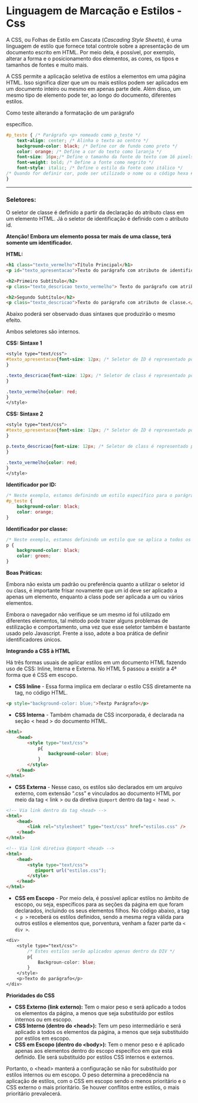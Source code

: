 # Linguagem de Marcação e Estilos - Css

A CSS, ou Folhas de Estilo em Cascata (*Cascading Style Sheets*), é uma linguagem de estilo que fornece total controle sobre a apresentação de um documento escrito em HTML. Por meio dela, é possível, por exemplo, alterar a forma e o posicionamento dos elementos, as cores, os tipos e tamanhos de fontes e muito mais.

A CSS permite a aplicação seletiva de estilos a elementos em uma página HTML. Isso significa dizer que um ou mais estilos podem ser aplicados em um documento inteiro ou mesmo em apenas parte dele. Além disso, um mesmo tipo de elemento pode ter, ao longo do documento, diferentes estilos.

Como teste alterando a formatação de um parágrafo <p> específico.
```css
#p_teste { /* Parágrafo <p> nomeado como p_teste */
	text-align: center; /* Alinha o texto ao centro */
	background-color: black; /* Define cor de fundo como preto */
	color: orange; /* Define a cor do texto como laranja */
	font-size: 16px;/* Define o tamanho da fonte do texto com 16 pixels */
	font-weight: bold; /* Define a fonte como negrito */
	font-style: italic; /* Define o estilo da fonte como itálico */
/* Quando for definir cor, pode ser utilizado o nome ou o código hexa #0ed145 */
}
```



___

### Seletores:

O seletor de classe é definido a partir da declaração do atributo class em um elemento HTML. Já o seletor de identificação é definido com o atributo id.

**Atenção! Embora um elemento possa ter mais de uma classe, terá somente um identificador.**

**HTML:**

```html
<h1 class="texto_vermelho">Título Principal</h1>
<p id="texto_apresentacao">Texto do parágrafo com atributo de identificação.</p>

<h2>Primeiro Subtítulo</h2>
<p class="texto_descricao texto_vermelho"> Texto do parágrafo com atributo de classe.</p>

<h2>Segundo Subtítulo</h2>
<p class="texto_descricao">Texto do parágrafo com atributo de classe.</p>
```

Abaixo poderá ser observado duas sintaxes que produzirão o mesmo efeito.

Ambos seletores são internos.

**CSS: Sintaxe 1**

```css
<style type="text/css">
#texto_apresentacao{font-size: 12px; /* Seletor de ID é representado por uma "#" */
}

.texto_descricao{font-size: 12px; /* Seletor de class é representado por um "." */
}

.texto_vermelho{color: red;
}
</style>

```

**CSS: Sintaxe 2**

```css
<style type="text/css">
#texto_apresentacao{font-size: 12px; /* Seletor de ID é representado por uma "#" */
}

p.texto_descricao{font-size: 12px; /* Seletor de class é representado por um "." */
}

.texto_vermelho{color: red;
}
</style>

```

**Identificador por ID:**

```css
/* Neste exemplo, estamos definindo um estilo específico para o parágrafo com um ID atribuído como "p_teste". Ele terá um fundo preto e cor da fonte laranja. */
#p_teste { 
	background-color: black;
	color: orange;
}
```

**Identificador por classe:**

```css
/* Neste exemplo, estamos definindo um estilo que se aplica a todos os parágrafos <p> da página que não têm um ID específico atribuído. Esses parágrafos terão fundo preto e cor da fonte verde. */
p {
	background-color: black;
	color: green;
}
```



**Boas Práticas:**

Embora não exista um padrão ou preferência quanto a utilizar o seletor id ou class, é importante frisar novamente que um id deve ser aplicado a apenas um elemento, enquanto a class pode ser aplicada a um ou vários elementos.

Embora o navegador não verifique se um mesmo id foi utilizado em diferentes elementos, tal método pode trazer alguns problemas de estilização e comportamento, uma vez que esse seletor também é bastante usado pelo Javascript. Frente a isso, adote a boa prática de definir identificadores únicos.

**Integrando a CSS à HTML**

Há três formas usuais de aplicar estilos em um documento HTML fazendo uso de CSS: Inline, Interna e Externa. No HTML 5 passou a existir a 4ª forma que é CSS em escopo.

* **CSS Inline** - Essa forma implica em declarar o estilo CSS diretamente na tag, no código HTML.

```html
<p style="background-color: blue;">Textp Parágrafo</p>
```

* **CSS Interna** - Também chamada de CSS incorporada, é declarada na seção < head > do documento HTML.

```html
<html>
    <head>
        <style type="text/css">
            p{
                background-color: blue;
            }
        </style>
    </head>
</html>
```

* **CSS Externa** - Nesse caso, os estilos são declarados em um arquivo externo, com extensão “.css” e vinculados ao documento HTML por meio da tag < link > ou da diretiva `@import` dentro da tag `< head >`.

```html
<!-- Via link dentro da tag <head> -->
<html>
    <head>
        <link rel="stylesheet" type="text/css" href="estilos.css" /> 
    </head>
</html>
```

```html
<!-- Via link diretiva @import <head> -->
<html>
    <head>
        <style type="text/css">
           @import url("estilos.css");
        </style>
    </head>
</html>
```

* **CSS em Escopo** - Por meio dela, é possível aplicar estilos no âmbito de escopo, ou seja, específicos para as seções da página em que foram declarados, incluindo os seus elementos filhos. No código abaixo, a tag `< p >` receberá os estilos definidos, sendo a mesma regra válida para outros estilos e elementos que, porventura, venham a fazer parte da `< div >`.

```css
<div>
    <style type="text/css">
        /* Estes estilos serão aplicados apenas dentro da DIV */
        p{
            Backgroun-color: blue;
        }
    </style>
    <p>Texto do parágrafo</p>
</div>
```

**Prioridades do CSS**

* **CSS Externo (link externo):** Tem o maior peso e será aplicado a todos os elementos da página, a menos que seja substituído por estilos internos ou em escopo.
* **CSS Interno (dentro do &lt;head&gt;):** Tem um peso intermediário e será aplicado a todos os elementos da página, a menos que seja substituído por estilos em escopo.
* **CSS em Escopo (dentro do &lt;body&gt;):** Tem o menor peso e é aplicado apenas aos elementos dentro do escopo específico em que está definido. Ele será substituído por estilos CSS internos e externos.

Portanto, o &lt;head&gt; manterá a configuração se não for substituído por estilos internos ou em escopo. O peso determina a precedência na aplicação de estilos, com o CSS em escopo sendo o menos prioritário e o CSS externo o mais prioritário. Se houver conflitos entre estilos, o mais prioritário prevalecerá.